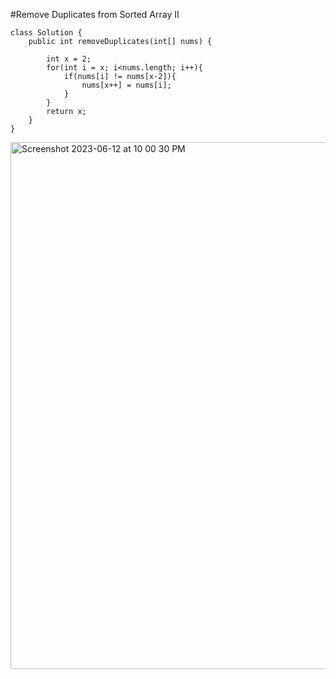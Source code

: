 #Remove Duplicates from Sorted Array II
```
class Solution {
    public int removeDuplicates(int[] nums) {

        int x = 2;
        for(int i = x; i<nums.length; i++){
            if(nums[i] != nums[x-2]){
                nums[x++] = nums[i];
            }
        }
        return x;
    }
}
```
<img width="843" alt="Screenshot 2023-06-12 at 10 00 30 PM" src="https://github.com/Abhi-Codehub/DSA-/assets/111800760/ee07fd28-753b-4866-89d6-381f1389391d">
